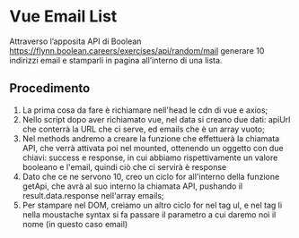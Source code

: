 Vue Email List
===
Attraverso l’apposita API di Boolean
https://flynn.boolean.careers/exercises/api/random/mail
generare 10 indirizzi email e stamparli in pagina all’interno di una lista.
## Procedimento
1. La prima cosa da fare è richiamare nell'head le cdn di vue e axios;
2. Nello script dopo aver richiamato vue, nel data si creano due dati: apiUrl che conterrà la URL che ci serve, ed emails che è un array vuoto;
3. Nel methods andremo a creare la funzione che effettuerà la chiamata API, che verrà attivata poi nel mounted, ottenendo un oggetto con due chiavi: success e response, in cui abbiamo rispettivamente un valore booleano e l'email, quindi ciò che ci servirà è response
4. Dato che ce ne servono 10, creo un ciclo for all'interno della funzione getApi, che avrà al suo interno la chiamata API, pushando il result.data.response nell'array emails;
5. Per stampare nel DOM, creiamo un altro ciclo for nel tag ul, e nel tag li nella moustache syntax si fa passare il parametro a cui daremo noi il nome (in questo caso email)
